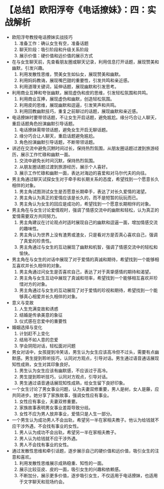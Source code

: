 # 【总结】欧阳浮夸《电话撩妹》：四：实战解析

-   欧阳浮夸教授电话撩妹实战技巧
    1.  准备工作：确认女生有空，准备话题
    2.  聊天阶段：吸引阶段和升级关系阶段
    3.  展示价值：硬价值和远价值的展示方式
-   在与女生聊天前，先查看朋友圈或聊天记录，利用信息打开话题，展现赞美和幽默，引发兴趣。
    1.  利用发散性思维，赞美女生如仙女，展现赞美和幽默。
    2.  利用妈妈教诲，展现嘴巴甜的重要性，引发共鸣和亲近感。
    3.  利用道理关键词，延伸话题，展现幽默和引发思考。
-   利用商业互捧和夸张幽默，展现虚伪和皮的思维，引发轻松氛围和共鸣。
    1.  利用商业互捧，展现虚伪和幽默，创造轻松氛围。
    2.  利用皮的思维，展现幽默和逗逼，引发笑声和共鸣。
    3.  利用回教幽默技巧，重复之前聊过的话题，展现幽默和亲近感。
-   电话撩妹时要带领话题，不让女生开启话题，避免尴尬。缘分巧合让人聊天，重启话题角色扮演幽默引导话题。
    1.  电话撩妹需带领话题，避免女生开启无聊话题。
    2.  缘分巧合让人聊天，重启话题避免尴尬。
    3.  角色扮演幽默引导话题，不断带领话题。
-   讲述在交流中避免沉黙时间过长，保持热烈氛围，从朋友圈话题过渡到旅游经历，展示工作忙碌和幽默一面。
    1.  交流中避免长时间沉默，保持热烈氛围。
    2.  从朋友圈话题过渡到旅游经历，展示个人喜好。
    3.  展示工作忙碌和幽默一面，表达对海边的喜爱和对马尔代夫的向往。
-   男主角通过聊天试探女生对于牵手和长期关系的态度，希望找到一个愿意长久相伴的对象。
    1.  男主角试图测试女生是否愿意长期牵手，表达了对长久爱情的渴望。
    2.  男主角认为真正的爱情应该是长久的，而不是短暂的玩玩而已。
    3.  男主角认为女生的回应是成功的，希望找到一个愿意长期相伴的对象。
-   男主角在与女生讨论爱情观时，强调了情感交流中的幽默和轻松，认为真正的爱情需要双方共同努力。
    1.  男主角建议在讨论观点时适时展现自己的幽默和逗逼一面，增加情感交流的趣味性。
    2.  男主角认为世界上没有渣男或渣女，只是看对方是否真心喜欢自己，强调了真爱的珍贵性。
    3.  男主角通过与女生的互动展现了幽默和机智，强调了情感交流中的轻松和愉快。
-   男主角在与女生的对话中展现了对于爱情的真诚和期待，希望找到一个能够相互喜欢并长久相伴的对象。
    1.  男主角通过问女生是否喜欢自己，表达了对于真挚感情的期待和渴望。
    2.  男主角与女生互动中展现了真诚和坦率，希望找到一个能够相互喜欢并珍惜对方的对象。
    3.  男主角通过与女生的互动展现了对于爱情的珍视和期待，希望找到一个能够真心相爱并长久相伴的对象。
-   意义与变故
    1.  人生充满变故和诱惑
    2.  结婚是传承美意的象征
    3.  仪式感在恋爱中的重要性
-   婚姻选择与变化
    1.  计划赶不上变化
    2.  结局不如人意的恋爱
    3.  学会阴阳对话，轻松面对问题
-   男女对话中，女孩提到冷笑话，男生认为女生应该高冷但不过头，需要有点幽默感。男生提到聆听技巧，认同对方观点，引导对话。男生通过语音通话展现知性成熟，女生对其印象良好。
    1.  男生认为女生应该有幽默感，不应该过于高冷。
    2.  男生提到聆听技巧，认同对方观点，引导对话。
    3.  男生通过语音通话展现知性成熟，给女生留下良好印象。
-   一个女生讨论了男女事业问题，认为夫妻双修重要，男人是树，女人是藤，应共同进步。她分享了家族故事，强调女性应有事业。
    1.  女性应有事业，夫妻双修重要。
    2.  家族故事表明男女事业差距导致分歧。
    3.  女性不应为男人放弃事业，爱情只是人生一部分。
-   一个男生认为成功男人不会出轨，希望另一半在家相夫教子。他认为给钱就不应干涉外遇，不会找有事业的女性。
    1.  男人认为成功不会出轨，希望另一半在家相夫教子。
    2.  男人认为给钱就不应干涉外遇。
    3.  男人不会找有事业的女性。
-   通过发散性思维和牵引话题，逐步展示自己的硬价值和远价值，吸引女生的注意和喜欢。
    1.  利用发散性思维展示成熟稳重、知性的一面。
    2.  展示比较豆皮、皮的一面，吸引女生的兴趣和依赖感。
    3.  不断加分，展示更多价值，逐步吸引女生，不仅适用于电话撩妹，也适用于文字聊天和现场约会。